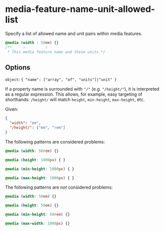 # media-feature-name-unit-allowed-list

Specify a list of allowed name and unit pairs within media features.

<!-- prettier-ignore -->
```css
@media (width : 50em) {}
/**     ↑         ↑
 * This media feature name and these units */
```

## Options

`object`: `{ "name": ["array", "of", "units"]|"unit" }`

If a property name is surrounded with `"/"` (e.g. `"/height/"`), it is interpreted as a regular expression. This allows, for example, easy targeting of shorthands: `/height/` will match `height`, `min-height`, `max-height`, etc.

Given:

```json
{
  "width": "em",
  "/height/": ["em", "rem"]
}
```

The following patterns are considered problems:

<!-- prettier-ignore -->
```css
@media (width: 50rem) {}
```

<!-- prettier-ignore -->
```css
@media (height: 1000px) { }
```

<!-- prettier-ignore -->
```css
@media (min-height: 1000px) { }
```

<!-- prettier-ignore -->
```css
@media (max-height: 1000px) { }
```

The following patterns are _not_ considered problems:

<!-- prettier-ignore -->
```css
@media (width: 50em) {}
```

<!-- prettier-ignore -->
```css
@media (height: 50em) {}
```

<!-- prettier-ignore -->
```css
@media (min-height: 50rem) {}
```

<!-- prettier-ignore -->
```css
@media (max-width: 1000px) {}
```
